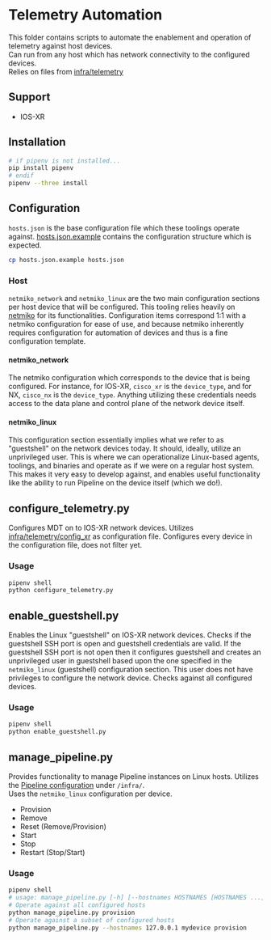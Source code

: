 # Telemetry Automation

This folder contains scripts to automate the enablement and operation of telemetry against host devices.  
Can run from any host which has network connectivity to the configured devices.  
Relies on files from [infra/telemetry](../infra/telemetry)

## Support
* IOS-XR

## Installation
```bash
# if pipenv is not installed...
pip install pipenv
# endif
pipenv --three install
```

## Configuration
```hosts.json``` is the base configuration file which these toolings operate against. [hosts.json.example](telemetry/hosts.json.example) contains the configuration structure which is expected.

```bash
cp hosts.json.example hosts.json
```

### Host
```netmiko_network``` and ```netmiko_linux``` are the two main configuration sections per host device that will be configured. This tooling relies heavily on [netmiko](https://github.com/ktbyers/netmiko) for its functionalities. Configuration items correspond 1:1 with a netmiko configuration for ease of use, and because netmiko inherently requires configuration for automation of devices and thus is a fine configuration template.

#### netmiko_network
The netmiko configuration which corresponds to the device that is being configured. For instance, for IOS-XR, ```cisco_xr``` is the ```device_type```, and for NX, ```cisco_nx``` is the ```device_type```. Anything utilizing these credentials needs access to the data plane and control plane of the network device itself.

#### netmiko_linux
This configuration section essentially implies what we refer to as "guestshell" on the network devices today. It should, ideally, utilize an unprivileged user. This is where we can operationalize Linux-based agents, toolings, and binaries and operate as if we were on a regular host system. This makes it very easy to develop against, and enables useful functionality like the ability to run Pipeline on the device itself (which we do!).

## configure_telemetry.py

Configures MDT on to IOS-XR network devices. Utilizes [infra/telemetry/config_xr](../infra/telemetry/config_xr) as configuration file. Configures every device in the configuration file, does not filter yet.

### Usage
```bash
pipenv shell
python configure_telemetry.py
```

## enable_guestshell.py

Enables the Linux "guestshell" on IOS-XR network devices. Checks if the guestshell SSH port is open and guestshell credentials are valid. If the guestshell SSH port is not open then it configures guestshell and creates an unprivileged user in guestshell based upon the one specified in the ```netmiko_linux``` (guestshell) configuration section. This user does not have privileges to configure the network device. Checks against all configured devices.

### Usage
```bash
pipenv shell
python enable_guestshell.py
```

## manage_pipeline.py

Provides functionality to manage Pipeline instances on Linux hosts. Utilizes the [Pipeline configuration](../../infra/telemetry/pipeline) under ```/infra/```.  
Uses the ```netmiko_linux``` configuration per device.

* Provision
* Remove
* Reset (Remove/Provision)
* Start
* Stop
* Restart (Stop/Start)

### Usage
```bash
pipenv shell
# usage: manage_pipeline.py [-h] [--hostnames HOSTNAMES [HOSTNAMES ...]] action
# Operate against all configured hosts
python manage_pipeline.py provision
# Operate against a subset of configured hosts
python manage_pipeline.py --hostnames 127.0.0.1 mydevice provision
```
